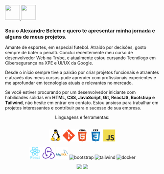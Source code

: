 <a href="https://www.instagram.com/kikiu20/" target="_blank">
  <img src="https://cdn.icon-icons.com/icons2/1211/PNG/512/1491579602-yumminkysocialmedia36_83067.png" width="48px" height="48px">
</a> 
<a href="https://www.linkedin.com/in/alexandre-belem21/" target="_blank">
  <img src="https://i.ibb.co/Kx2GSrT/linkedin.png" width="48px" height="48px">
</a>


###  Sou o Alexandre Belem e quero te apresentar minha jornada e alguns de meus projetos.
Amante de esportes, em especial futebol. Atraido por decisões, gosto sempre de bater o penalti.
   Conclui recentemente meu curso de desenvolvedor Web na Trybe, e atualmente estou cursando Tecnólogo em Cibersegurança na XPE e UI/UX da Google.
   
   Desde o início sempre tive a paixão por criar projetos funcionais e atraentes e através dos meus cursos pude aprender com profissionais experientes e me aprofundar em tecnologias atuais e relevantes no mercado.
   
   Se você estiver procurando por um desenvolvedor iniciante com habilidades sólidas em **HTML, CSS, JavaScript, Git, ReactJS, Bootstrap e Tailwind**, não hesite em entrar em contato. Estou ansioso para trabalhar em projetos interessantes e contribuir para o sucesso de sua empresa. 


<div align="center">
Linguagens e ferramentas:
<br></br>
<p>
   <img src="https://raw.githubusercontent.com/devicons/devicon/master/icons/linux/linux-original.svg" alt="linux" width="40" height="40" />
  <img src="https://raw.githubusercontent.com/devicons/devicon/master/icons/git/git-original.svg" alt="git" width="40" height="40"/> 
  <img src="https://raw.githubusercontent.com/devicons/devicon/master/icons/html5/html5-original-wordmark.svg" alt="html5" width="40" height="40"/> 
  <img src="https://raw.githubusercontent.com/devicons/devicon/master/icons/css3/css3-original-wordmark.svg" alt="css3" width="40" height="40"/> 
  <img src="https://raw.githubusercontent.com/devicons/devicon/master/icons/javascript/javascript-original.svg" alt="javascript" width="40" height="40"/> 
</p><p>  
  <img src="https://raw.githubusercontent.com/devicons/devicon/master/icons/react/react-original-wordmark.svg" alt="react" width="40" height="40"/> 
  <img src="https://raw.githubusercontent.com/devicons/devicon/master/icons/redux/redux-original.svg" alt="redux" width="40" height="40"/> 
  <img src="https://raw.githubusercontent.com/devicons/devicon/master/icons/mysql/mysql-original-wordmark.svg" alt="mysql" width="40" height="40"/> 
  <img  src="https://user-images.githubusercontent.com/103572567/214187517-3a7b4d63-90fa-4040-b804-bd16c0950c5e.png" alt="bootstrap" width="40" height="40"/>
  <img  src="https://user-images.githubusercontent.com/103572567/214187988-edcb93b4-6a4a-4273-86f5-7b5ece8237e3.png" alt="tailwind" width="40" height="40"/>
  <img  src="https://user-images.githubusercontent.com/103572567/214191204-a63acedd-d1b6-438e-9f30-025d1e7af83c.png" alt="docker" width="40" height="40"/>
</p>


<img src="https://github-readme-stats-git-masterrstaa-rickstaa.vercel.app/api?username=alexandrebelem21&theme=onedark" />
<img src="https://github-readme-stats.vercel.app/api/top-langs/?username=alexandrebelem21&theme=onedark" />

  </div>
